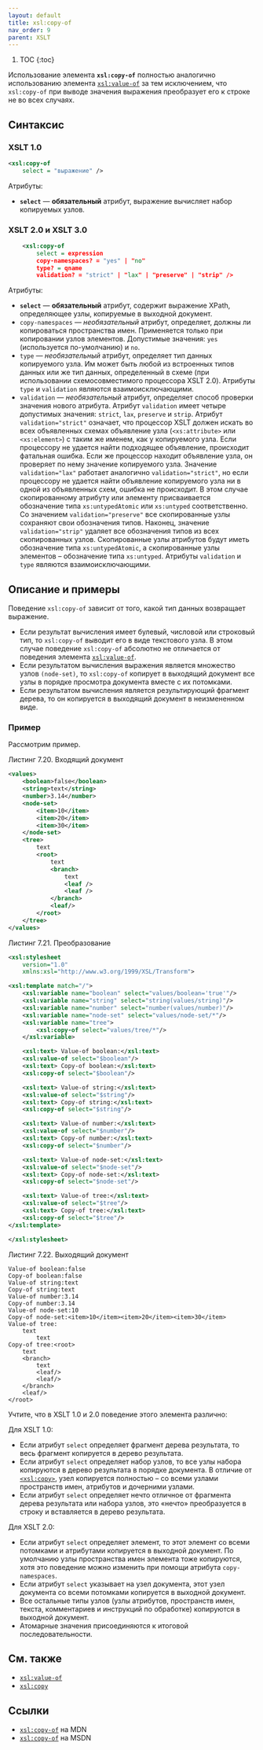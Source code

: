 ```yaml
---
layout: default
title: xsl:copy-of
nav_order: 9
parent: XSLT
---
```


<!-- prettier-ignore -->
1. TOC
{:toc}

Использование элемента **`xsl:copy-of`** полностью аналогично использованию элемента [`xsl:value-of`](/xslt/xsl-value-of/) за тем исключением, что `xsl:copy-of` при выводе значения выражения преобразует его к строке не во всех случаях.

## Синтаксис

### XSLT 1.0

```xml
<xsl:copy-of
    select = "выражение" />
```

Атрибуты:

- **`select`** — **обязательный** атрибут, выражение вычисляет набор копируемых узлов.

### XSLT 2.0 и XSLT 3.0

```xml
    <xsl:copy-of
        select = expression
        copy-namespaces? = "yes" | "no"
        type? = qname
        validation? = "strict" | "lax" | "preserve" | "strip" />
```

Атрибуты:

- **`select`** — **обязательный** атрибут, содержит выражение XPath, определяющее узлы, копируемые в выходной документ.
- `copy-namespaces` — _необязательный_ атрибут, определяет, должны ли копироваться пространства имен. Применяется только при копировании узлов элементов. Допустимые значения: `yes` (используется по-умолчанию) и `no`.
- `type` — _необязательный_ атрибут, определяет тип данных копируемого узла. Им может быть любой из встроенных типов данных или же тип данных, определенный в схеме (при использовании схемосовместимого процессора XSLT 2.0). Атрибуты `type` и `validation` являются взаимоисключающими.
- `validation` — _необязательный_ атрибут, определяет способ проверки значения нового атрибута. Атрибут `validation` имеет четыре допустимых значения: `strict`, `lax`, `preserve` и `strip`. Атрибут `validation="strict"` означает, что процессор XSLT должен искать во всех объявленных схемах объявление узла (`<xs:attribute>` или `<xs:element>`) с таким же именем, как у копируемого узла. Если процессору не удается найти подходящее объявление, происходит фатальная ошибка. Если же процессор находит объявление узла, он проверяет по нему значение копируемого узла. Значение `validation="lax"` работает аналогично `validation="strict"`, но если процессору не удается найти объявление копируемого узла ни в одной из объявленных схем, ошибка не происходит. В этом случае скопированному атрибуту или элементу присваивается обозначение типа `xs:untypedAtomic` или `xs:untyped` соответственно. Со значением `validation="preserve"` все скопированные узлы сохраняют свои обозначения типов. Наконец, значение `validation="strip"` удаляет все обозначения типов из всех скопированных узлов. Скопированные узлы атрибутов будут иметь обозначение типа `xs:untypedAtomic`, а скопированные узлы элементов – обозначение типа `xs:untyped`. Атрибуты `validation` и `type` являются взаимоисключающими.

## Описание и примеры

Поведение `xsl:copy-of` зависит от того, какой тип данных возвращает выражение.

- Если результат вычисления имеет булевый, числовой или строковый тип, то `xsl:copy-of` выводит его в виде текстового узла. В этом случае поведение `xsl:copy-of` абсолютно не отличается от поведения элемента [`xsl:value-of`](/xslt/xsl-value-of/).
- Если результатом вычисления выражения является множество узлов `(node-set)`, то `xsl:copy-of` копирует в выходящий документ все узлы в порядке просмотра документа вместе с их потомками.
- Если результатом вычисления является результирующий фрагмент дерева, то он копируется в выходящий документ в неизмененном виде.

### Пример

Рассмотрим пример.

Листинг 7.20. Входящий документ

```xml
<values>
    <boolean>false</boolean>
    <string>text</string>
    <number>3.14</number>
    <node-set>
        <item>10</item>
        <item>20</item>
        <item>30</item>
    </node-set>
    <tree>
        text
        <root>
            text
            <branch>
                text
                <leaf />
                <leaf />
            </branch>
            <leaf/>
        </root>
    </tree>
</values>
```

Листинг 7.21. Преобразование

```xml
<xsl:stylesheet
    version="1.0"
    xmlns:xsl="http://www.w3.org/1999/XSL/Transform">

<xsl:template match="/">
    <xsl:variable name="boolean" select="values/boolean='true'"/>
    <xsl:variable name="string" select="string(values/string)"/>
    <xsl:variable name="number" select="number(values/number)"/>
    <xsl:variable name="node-set" select="values/node-set/*"/>
    <xsl:variable name="tree">
        <xsl:copy-of select="values/tree/*"/>
    </xsl:variable>

    <xsl:text> Value-of boolean:</xsl:text>
    <xsl:value-of select="$boolean"/>
    <xsl:text> Copy-of boolean:</xsl:text>
    <xsl:copy-of select="$boolean"/>

    <xsl:text> Value-of string:</xsl:text>
    <xsl:value-of select="$string"/>
    <xsl:text> Copy-of string:</xsl:text>
    <xsl:copy-of select="$string"/>

    <xsl:text> Value-of number:</xsl:text>
    <xsl:value-of select="$number"/>
    <xsl:text> Copy-of number:</xsl:text>
    <xsl:copy-of select="$number"/>

    <xsl:text> Value-of node-set:</xsl:text>
    <xsl:value-of select="$node-set"/>
    <xsl:text> Copy-of node-set:</xsl:text>
    <xsl:copy-of select="$node-set"/>

    <xsl:text> Value-of tree:</xsl:text>
    <xsl:value-of select="$tree"/>
    <xsl:text> Copy-of tree:</xsl:text>
    <xsl:copy-of select="$tree"/>
</xsl:template>

</xsl:stylesheet>
```

Листинг 7.22. Выходящий документ

```
Value-of boolean:false
Copy-of boolean:false
Value-of string:text
Copy-of string:text
Value-of number:3.14
Copy-of number:3.14
Value-of node-set:10
Copy-of node-set:<item>10</item><item>20</item><item>30</item>
Value-of tree:
    text
        text
Copy-of tree:<root>
    text
    <branch>
        text
        <leaf/>
        <leaf/>
    </branch>
    <leaf/>
</root>
```

Учтите, что в XSLT 1.0 и 2.0 поведение этого элемента различно:

Для XSLT 1.0:

- Если атрибут `select` определяет фрагмент дерева результата, то весь фрагмент копируется в дерево результата.
- Если атрибут `select` определяет набор узлов, то все узлы набора копируются в дерево результата в порядке документа. В отличие от [`<xsl:copy>`](/xslt/xsl-copy/), узел копируется полностью – со всеми узлами пространств имен, атрибутов и дочерними узлами.
- Если атрибут `select` определяет нечто отличное от фрагмента дерева результата или набора узлов, это «нечто» преобразуется в строку и вставляется в дерево результата.

Для XSLT 2.0:

- Если атрибут `select` определяет элемент, то этот элемент со всеми потомками и атрибутами копируется в выходной документ. По умолчанию узлы пространства имен элемента тоже копируются, хотя это поведение можно изменить при помощи атрибута `copy-namespaces`.
- Если атрибут `select` указывает на узел документа, этот узел документа со всеми потомками копируется в выходной документ.
- Все остальные типы узлов (узлы атрибутов, пространств имен, текста, комментариев и инструкций по обработке) копируются в выходной документ.
- Атомарные значения присоединяются к итоговой последовательности.

## См. также

- [`xsl:value-of`](/xslt/xsl-value-of/)
- [`xsl:copy`](/xslt/xsl-copy/)

## Ссылки

- [`xsl:copy-of`](https://developer.mozilla.org/en/XSLT/copy-of) на MDN
- [`xsl:copy-of`](https://msdn.microsoft.com/en-us/library/ms256183.aspx) на MSDN
